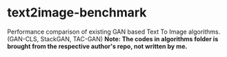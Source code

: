 # text2image-benchmark
Performance comparison of existing GAN based Text To Image algorithms. (GAN-CLS, StackGAN, TAC-GAN)
__Note: The codes in algorithms folder is brought from the respective author's repo, not written by me.__

